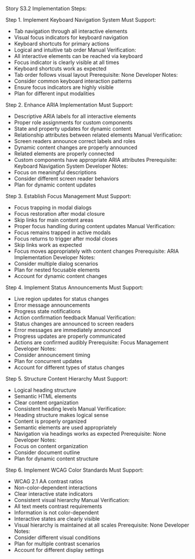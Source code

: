 Story S3.2 Implementation Steps:

Step 1. Implement Keyboard Navigation System
Must Support:
- Tab navigation through all interactive elements
- Visual focus indicators for keyboard navigation
- Keyboard shortcuts for primary actions
- Logical and intuitive tab order
Manual Verification:
- All interactive elements can be reached via keyboard
- Focus indicator is clearly visible at all times
- Keyboard shortcuts work as expected
- Tab order follows visual layout
Prerequisite: None
Developer Notes:
- Consider common keyboard interaction patterns
- Ensure focus indicators are highly visible
- Plan for different input modalities

Step 2. Enhance ARIA Implementation
Must Support:
- Descriptive ARIA labels for all interactive elements
- Proper role assignments for custom components
- State and property updates for dynamic content
- Relationship attributes between related elements
Manual Verification:
- Screen readers announce correct labels and roles
- Dynamic content changes are properly announced
- Related elements are properly connected
- Custom components have appropriate ARIA attributes
Prerequisite: Keyboard Navigation System
Developer Notes:
- Focus on meaningful descriptions
- Consider different screen reader behaviors
- Plan for dynamic content updates

Step 3. Establish Focus Management
Must Support:
- Focus trapping in modal dialogs
- Focus restoration after modal closure
- Skip links for main content areas
- Proper focus handling during content updates
Manual Verification:
- Focus remains trapped in active modals
- Focus returns to trigger after modal closes
- Skip links work as expected
- Focus moves appropriately with content changes
Prerequisite: ARIA Implementation
Developer Notes:
- Consider multiple dialog scenarios
- Plan for nested focusable elements
- Account for dynamic content changes

Step 4. Implement Status Announcements
Must Support:
- Live region updates for status changes
- Error message announcements
- Progress state notifications
- Action confirmation feedback
Manual Verification:
- Status changes are announced to screen readers
- Error messages are immediately announced
- Progress updates are properly communicated
- Actions are confirmed audibly
Prerequisite: Focus Management
Developer Notes:
- Consider announcement timing
- Plan for concurrent updates
- Account for different types of status changes

Step 5. Structure Content Hierarchy
Must Support:
- Logical heading structure
- Semantic HTML elements
- Clear content organization
- Consistent heading levels
Manual Verification:
- Heading structure makes logical sense
- Content is properly organized
- Semantic elements are used appropriately
- Navigation via headings works as expected
Prerequisite: None
Developer Notes:
- Focus on content organization
- Consider document outline
- Plan for dynamic content structure

Step 6. Implement WCAG Color Standards
Must Support:
- WCAG 2.1 AA contrast ratios
- Non-color-dependent interactions
- Clear interactive state indicators
- Consistent visual hierarchy
Manual Verification:
- All text meets contrast requirements
- Information is not color-dependent
- Interactive states are clearly visible
- Visual hierarchy is maintained at all scales
Prerequisite: None
Developer Notes:
- Consider different visual conditions
- Plan for multiple contrast scenarios
- Account for different display settings
